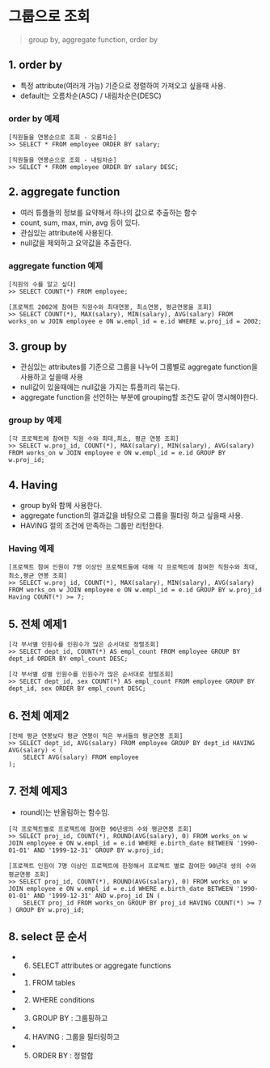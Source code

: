 # 그룹으로 조회
> group by, aggregate function, order by

## 1. order by
* 특정 attribute(여러개 가능) 기준으로 정렬하여 가져오고 싶을때 사용.
* default는 오름차순(ASC) / 내림차순은(DESC)
### order by 예제
```
[직원들을 연봉순으로 조회 - 오름차순]
>> SELECT * FROM employee ORDER BY salary;

[직원들을 연봉순으로 조회 - 내림차순]
>> SELECT * FROM employee ORDER BY salary DESC;
```

## 2. aggregate function
* 여러 튜플들의 정보를 요약해서 하나의 값으로 추출하는 함수
* count, sum, max, min, avg 등이 있다.
* 관심있는 attribute에 사용된다.
* null값을 제외하고 요약값을 추출한다.
### aggregate function 예제
```
[직원의 수를 알고 싶다]
>> SELECT COUNT(*) FROM employee;

[프로젝트 2002에 참여한 직원수와 최대연봉, 최소연봉, 평균연봉을 조회]
>> SELECT COUNT(*), MAX(salary), MIN(salary), AVG(salary) FROM works_on w JOIN employee e ON w.empl_id = e.id WHERE w.proj_id = 2002;
```

## 3. group by
* 관심있는 attributes를 기준으로 그룹을 나누어 그룹별로 aggregate function을 사용하고 싶을때 사용
* null값이 있을때에는 null값을 가지는 튜플끼리 묶는다.
* aggregate function을 선언하는 부분에 grouping할 조건도 같이 명시해야한다.
### group by 예제
```
[각 프로젝트에 참여한 직원 수와 최대,최소, 평균 연봉 조회]
>> SELECT w.proj_id, COUNT(*), MAX(salary), MIN(salary), AVG(salary) FROM works_on w JOIN employee e ON w.empl_id = e.id GROUP BY w.proj_id;
```

## 4. Having
* group by와 함께 사용한다.
* aggregate function의 결과값을 바탕으로 그룹을 필터링 하고 싶을때 사용.
* HAVING 절의 조건에 만족하는 그룹만 리턴한다.
### Having 예제
```
[프로젝트 참여 인원이 7명 이상인 프로젝트들에 대해 각 프로젝트에 참여한 직원수와 최대,최소,평균 연봉 조회]
>> SELECT w.proj_id, COUNT(*), MAX(salary), MIN(salary), AVG(salary) FROM works_on w JOIN employee e ON w.empl_id = e.id GROUP BY w.proj_id Having COUNT(*) >= 7;
```

## 5. 전체 예제1
```
[각 부서별 인원수를 인원수가 많은 순서대로 정렬조회]
>> SELECT dept_id, COUNT(*) AS empl_count FROM employee GROUP BY dept_id ORDER BY empl_count DESC;

[각 부서별 성별 인원수를 인원수가 많은 순서대로 정렬조회]
>> SELECT dept_id, sex COUNT(*) AS empl_count FROM employee GROUP BY dept_id, sex ORDER BY empl_count DESC;
```

## 6. 전체 예제2
```
[전체 평균 연봉보다 평균 연봉이 적은 부서들의 평균연봉 조회]
>> SELECT dept_id, AVG(salary) FROM employee GROUP BY dept_id HAVING AVG(salary) < (
    SELECT AVG(salary) FROM employee
);
```

## 7. 전체 예제3
* round()는 반올림하는 함수임.
```
[각 프로젝트별로 프로젝트에 참여한 90년생의 수와 평균연봉 조회]
>> SELECT proj_id, COUNT(*), ROUND(AVG(salary), 0) FROM works_on w JOIN employee e ON w.empl_id = e.id WHERE e.birth_date BETWEEN '1990-01-01' AND '1999-12-31' GROUP BY w.proj_id;

[프로젝트 인원이 7명 이상인 프로젝트에 한정해서 프로젝트 별로 참여한 90년대 생의 수와 평균연봉 조회]
>> SELECT proj_id, COUNT(*), ROUND(AVG(salary), 0) FROM works_on w JOIN employee e ON w.empl_id = e.id WHERE e.birth_date BETWEEN '1990-01-01' AND '1999-12-31' AND w.proj_id IN (
    SELECT proj_id FROM works_on GROUP BY proj_id HAVING COUNT(*) >= 7
) GROUP BY w.proj_id;
```

## 8. select 문 순서
* 6. SELECT attributes or aggregate functions
* 1. FROM tables
* 2. WHERE conditions
* 3. GROUP BY  : 그룹핑하고
* 4. HAVING : 그룹을 필터링하고
* 5. ORDER BY : 정렬함
